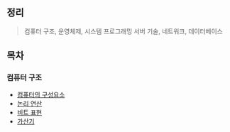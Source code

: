 ## 정리
> 컴퓨터 구조, 운영체제, 시스템 프로그래밍 서버 기술, 네트워크, 데이터베이스

## 목차

### 컴퓨터 구조
- [컴퓨터의 구성요소](ComputerScience/Computer_Architecture/컴퓨터의구성요소.md)
- [논리 연산](ComputerScience/Computer_Architecture/논리연산.md)
- [비트 표현](ComputerScience/Computer_Architecture/비트표현.md)
- [가산기](ComputerScience/Computer_Architecture/가산기.md)
